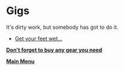 # Gigs
It's dirty work, but somebody has got to do it. 
- [Get your feet wet...](getyfw.md)

 **[Don't forget to buy any gear you need](marketplace.md)**

 **[Main Menu](README.md)**